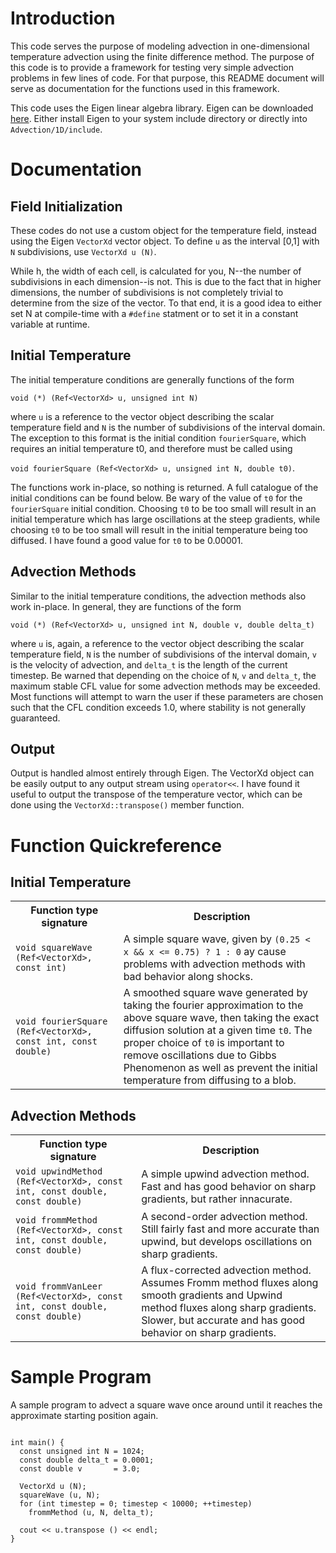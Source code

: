 Introduction
============

This code serves the purpose of modeling advection in one-dimensional temperature advection using the finite difference method. The purpose of this code is to provide a framework for testing very simple advection problems in few lines of code. For that purpose, this README document will serve as documentation for the functions used in this framework.

This code uses the Eigen linear algebra library. Eigen can be downloaded [here](eigen.tuxfamily.org). Either install Eigen to your system include directory or directly into `Advection/1D/include`.

Documentation
=============

Field Initialization
--------------------
These codes do not use a custom object for the temperature field, instead using the Eigen `VectorXd` vector object. To define `u` as the interval [0,1] with `N` subdivisions, use `VectorXd u (N)`. 

While h, the width of each cell, is calculated for you, N--the number of subdivisions in each dimension--is not. This is due to the fact that in higher dimensions, the number of subdivisions is not completely trivial to determine from the size of the vector. To that end, it is a good idea to either set N at compile-time with a `#define` statment or to set it in a constant variable at runtime.

Initial Temperature
-------------------
The initial temperature conditions are generally functions of the form

`void (*) (Ref<VectorXd> u, unsigned int N)`

where `u` is a reference to the vector object describing the scalar temperature field and `N` is the number of subdivisions of the interval domain. The exception  to this format is the initial condition `fourierSquare`, which requires an initial temperature t0, and therefore must be called using

`void fourierSquare (Ref<VectorXd> u, unsigned int N, double t0)`.

The functions work in-place, so nothing is returned. A full catalogue of the initial conditions can be found below. Be wary of the value of `t0` for the `fourierSquare` initial condition. Choosing `t0` to be too small will result in an initial temperature which has large oscillations at the steep gradients, while choosing `t0` to be too small will result in the initial temperature being too diffused. I have found a good value for `t0` to be 0.00001.

Advection Methods
-----------------
Similar to the initial temperature conditions, the advection methods also work in-place. In general, they are functions of the form

`void (*) (Ref<VectorXd> u, unsigned int N, double v, double delta_t)`

where `u` is, again, a reference to the vector object describing the scalar temperature field, `N` is the number of subdivisions of the interval domain, `v` is the velocity of advection, and `delta_t` is the length of the current timestep. Be warned that depending on the choice of `N`, `v` and `delta_t`, the maximum stable CFL value for some advection methods may be exceeded. Most functions will attempt to warn the user if these parameters are chosen such that the CFL condition exceeds 1.0, where stability is not generally guaranteed.

Output
------
Output is handled almost entirely through Eigen. The VectorXd object can be easily output to any output stream using `operator<<`. I have found it useful to output the transpose of the temperature vector, which can be done using the `VectorXd::transpose()` member function.

Function Quickreference
=======================

Initial Temperature
-------------------

<table>
  <tr>
    <th>Function type signature</th>
    <th>Description</th>
  </tr>
  <tr>
    <td><code>void squareWave (Ref&lt;VectorXd&gt;, const int)</code></td>
    <td>A simple square wave, given by <code>(0.25 &lt; x && x &lt;= 0.75) ? 1 : 0</code> ay cause problems with advection methods with bad behavior along shocks.</td>
  </tr>
  <tr>
    <td><code>void fourierSquare (Ref&lt;VectorXd&gt;, const int, const double)</code></td>
    <td>A smoothed square wave generated by taking the fourier approximation to the above square wave, then taking the exact diffusion solution at a given time <code>t0</code>. The proper choice of <code>t0</code> is important to remove oscillations due to Gibbs Phenomenon as well as prevent the initial temperature from diffusing to a blob.</td>
  </tr>
</table>


Advection Methods
-----------------

<table>
  <tr>
    <th>Function type signature</th>
    <th>Description</th>
  </tr>
  <tr>
    <td><code>void upwindMethod (Ref&lt;VectorXd&gt;, const int, const double, const double)</code></td>
    <td>A simple upwind advection method. Fast and has good behavior on sharp gradients, but rather innacurate.</td>
  </tr>
  <tr>
    <td><code>void frommMethod (Ref&lt;VectorXd&gt;, const int, const double, const double)</code></td>
    <td>A second-order advection method. Still fairly fast and more accurate than upwind, but develops oscillations on sharp gradients.</td>
  </tr>
  <tr>
    <td><code>void frommVanLeer (Ref&lt;VectorXd&gt;, const int, const double, const double)</code></td>
    <td>A flux-corrected advection method. Assumes Fromm method fluxes along smooth gradients and Upwind method fluxes along sharp gradients. Slower, but accurate and has good behavior on sharp gradients.</td>
  </tr>
</table>

Sample Program
==============
A sample program to advect a square wave once around until it reaches the approximate starting position again.
```

int main() {
  const unsigned int N = 1024;
  const double delta_t = 0.0001;
  const double v       = 3.0;

  VectorXd u (N);
  squareWave (u, N);
  for (int timestep = 0; timestep < 10000; ++timestep)
    frommMethod (u, N, delta_t);
 
  cout << u.transpose () << endl;
}
```
